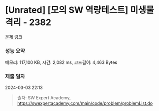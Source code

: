 # [Unrated] [모의 SW 역량테스트] 미생물 격리 - 2382 

[문제 링크](https://swexpertacademy.com/main/code/problem/problemDetail.do?contestProbId=AV597vbqAH0DFAVl) 

### 성능 요약

메모리: 117,100 KB, 시간: 2,082 ms, 코드길이: 4,463 Bytes

### 제출 일자

2024-03-03 22:13



> 출처: SW Expert Academy, https://swexpertacademy.com/main/code/problem/problemList.do